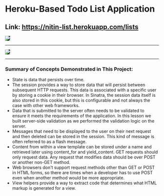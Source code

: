 # Heroku-Based Todo List Application
## Link: https://nitin-list.herokuapp.com/lists
<img src='https://github.com/kylemccurley/heroku-todo-list-app/blob/master/Todo.png' style='background-color: black'>
<hr>
<img src='https://github.com/kylemccurley/heroku-todo-list-app/blob/master/Todo2.png' style='background-color: black'>
<hr>

### Summary of Concepts Demonstrated in This Project:
<ul>
  <li>State is data that persists over time.</li>
  <li> The session provides a way to store data that will persist between subsequent HTTP requests. This data is associated with a specific user by storing a cookie in their browser. In Sinatra, the session data itself is also stored in this cookie, but this is configurable and not always the case with other web frameworks.</li>
  <li>Data that is submitted to the server often needs to be validated to ensure it meets the requirements of the application. In this lesson we built server-side validation as we performed the validation logic on the server.</li>
  <li>Messages that need to be displayed to the user on their next request and then deleted can be stored in the session. This kind of message is often referred to as a flash message.</li>
  <li>Content from within a view template can be stored under a name and retrieved later using content_for and yield_content.
GET requests should only request data. Any request that modifies data should be over POST or another non-GET method.</li>
  <li>Web browsers don't support request methods other than GET or POST in HTML forms, so there are times when a developer has to use POST even when another method would be more appropriate.</li>
<li>View helpers provide a way to extract code that determines what HTML markup is generated for a view.</li>
